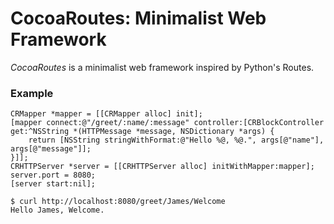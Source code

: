 # CocoaRoutes: Minimalist Web Framework
*CocoaRoutes* is a minimalist web framework inspired by Python's Routes.

### Example

```objc
CRMapper *mapper = [[CRMapper alloc] init];
[mapper connect:@"/greet/:name/:message" controller:[CRBlockController get:^NSString *(HTTPMessage *message, NSDictionary *args) {
    return [NSString stringWithFormat:@"Hello %@, %@.", args[@"name"], args[@"message"]];
}]];
CRHTTPServer *server = [[CRHTTPServer alloc] initWithMapper:mapper];
server.port = 8080;
[server start:nil];
```

    $ curl http://localhost:8080/greet/James/Welcome
    Hello James, Welcome.
